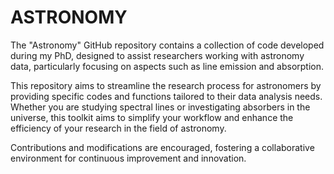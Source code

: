 # ASTRONOMY
The "Astronomy" GitHub repository contains a collection of code developed during my PhD, designed to assist researchers working with astronomy data, particularly focusing on aspects such as line emission and absorption. 

This repository aims to streamline the research process for astronomers by providing specific codes and functions tailored to their data analysis needs. Whether you are studying spectral lines or investigating absorbers in the universe, this toolkit aims to simplify your workflow and enhance the efficiency of your research in the field of astronomy. 

Contributions and modifications are encouraged, fostering a collaborative environment for continuous improvement and innovation.


